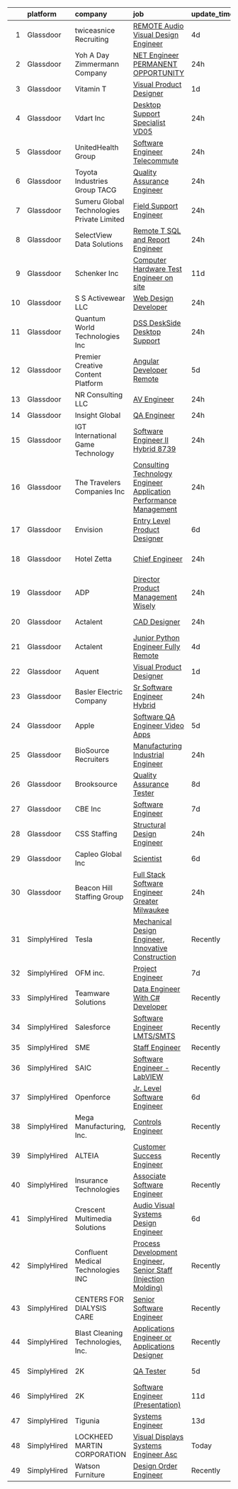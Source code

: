 

|    | platform    | company                                    | job                                                                                                                                                                                                                                                                                                                                                                                                                                                                                                                                                                                                                                                                                                                                                                                                                                                                                                                                                                                                                                                                                                                                                                                                                                                                                                                                                                                                                                                                                                                   | update_time   | location            |
|---:|:------------|:-------------------------------------------|:----------------------------------------------------------------------------------------------------------------------------------------------------------------------------------------------------------------------------------------------------------------------------------------------------------------------------------------------------------------------------------------------------------------------------------------------------------------------------------------------------------------------------------------------------------------------------------------------------------------------------------------------------------------------------------------------------------------------------------------------------------------------------------------------------------------------------------------------------------------------------------------------------------------------------------------------------------------------------------------------------------------------------------------------------------------------------------------------------------------------------------------------------------------------------------------------------------------------------------------------------------------------------------------------------------------------------------------------------------------------------------------------------------------------------------------------------------------------------------------------------------------------|:--------------|:--------------------|
|  1 | Glassdoor   | twiceasnice Recruiting                     | [ REMOTE  Audio Visual Design Engineer](https://www.glassdoor.com/partner/jobListing.htm?pos=120&ao=1110586&s=58&guid=000001811e15004197594e11f023b80c&src=GD_JOB_AD&t=SR&vt=w&ea=1&cs=1_53dc3b55&cb=1654067102217&jobListingId=1007899209938&cpc=82B3195DA92CAF92&jrtk=3-0-1g4f1a03jqt6m801-1g4f1a042pkeh800-9baf2892833d36ba--6NYlbfkN0AIiLXtwtv0BDns9BiY4ItblantFozdL6jLmLxNvS8mvjuxisTwqC5eoInPftE3YAWPTzNveZ-7vb5xryCP4rrkzFDLVbwS8yPw_Kq6B3Jn87wh7icIWp2aIZj6eXoijT_3S7WYCp7s4ZiZOttVFW4y69OR_-sDm09JkMu6Zr3hjF2UVUhWftqCHmm0n1pjp8AjCi4eDbA_TCTZvCdt24aHKVh4nzI0u1ELiasyDNXWLur_HvqUGFD4TGBT5rmv4lJPayvzlKK0E76RfM3RzAqMHlB5q_KB9r3C3hTQPbVoRxaUXqtfflLk7hzpUsDJR2sUuiPszXUsgC6S-2iNM-vxHjWccJNEWTC5b1tQaFZ0skH5pkkTFiq8RxmElNqGsznI5Xo-JK2-jkIaO_sZ4v0cxTHPKotfCgQWVsk-Steg04JWaN0zFB8eS-u5xmXcCI8jOwNuMPGz2jGp8MwvznPj1FAtqpKKNTASBRwljCoWW5mb9M1uSbqeOMsaiuJP-qNQgBCudTCeIyB6hxMHuEpdKoomQBsCq4U%3D)                                                                                                                                                                                                                                                                                                                                                                                                                                                                                                                                                                                                        | 4d            | Orlando, FL         |
|  2 | Glassdoor   | Yoh  A Day   Zimmermann Company            | [ NET Engineer   PERMANENT OPPORTUNITY](https://www.glassdoor.com/partner/jobListing.htm?pos=118&ao=1110586&s=58&guid=000001811e15004197594e11f023b80c&src=GD_JOB_AD&t=SR&vt=w&cs=1_ea6d6c2c&cb=1654067102215&jobListingId=1007906173950&cpc=39721386339D0809&jrtk=3-0-1g4f1a03jqt6m801-1g4f1a042pkeh800-2337a96f5ee3d2ba--6NYlbfkN0Ae6Qmv8rNb3d5rEsMPL_plhvilYeiJERi7JqghURwQ9XIhdLOjSjG7yeOFWS_i4Y89aW0OHWq4PwY6ArTyh3TRBmjjyq3Ni_r1DCz3dP4H9cXr-y-bnhzk0wbOhyYGWO2DW0EmKflUZ3eJMxoyjXqvaBsnR1fdaKFYnQUwwWvmSEmgDal3qbbmngCG4FKrCWCpmkxWD1I9XAj-Pkdyr_Ay1PEEHc1KTosl5XJMDrZDdzKLA3vooqglalzt0kAWWKqagrIA0p390qffgJtECcbNNVhi7hvJEfm-rHFYgRP58ICpcZ9szV5q9fuPzs3O9y4WzicTy1hC5X_NQWv6gauWprZ4QAyBNyWD5qB43M17_dcEV0LxNSQpNmL0PdCTw42ABqB8XAV-0iVVLhmQoZGDL8vpJiOFCk6iVohhLIxQ832WN_1sLFlb1S2WtrP5Hp6Pb0FzbhYdjmHHkc3znfKEXMb1vice0Xj9XJJZlqvWMgOSee5C5wmi)                                                                                                                                                                                                                                                                                                                                                                                                                                                                                                                                                                                                                                                           | 24h           | Salt Lake City, UT  |
|  3 | Glassdoor   | Vitamin T                                  | [Visual Product Designer](https://www.glassdoor.com/partner/jobListing.htm?pos=125&ao=1110586&s=58&guid=000001811e15004197594e11f023b80c&src=GD_JOB_AD&t=SR&vt=w&cs=1_e8d7fc49&cb=1654067102217&jobListingId=1007904302103&cpc=F41FEAB56D215062&jrtk=3-0-1g4f1a03jqt6m801-1g4f1a042pkeh800-27ddbfe7e807b39e--6NYlbfkN0DMrcEu7yrtATojKJA7cEzGQ3FdRGWLh0CZQInL4ECGI6k5tN82kdM0cJmh4vC7GghxkYkDWuJDlra0qiOr03qLMq30RDzfyU3he76-7vaewUXXvQeHVyBHnTtZwb0jTduesbRPBrUxI_wQnSdmN1sJQrjpEAchQuJwOFM5BljqmMKEZ1Vj-anmlHcuYPgM4Pl-Byj2ZHx_xCuawCUKxNWAYcJToiFGjz7JLVEiSblCQAouxQoyllPsZzVqQDlhHMnLaXLbHIS6vfAiBBMpUJagSK-1sVzITUzTCbI2ciwKGEOfGvep49I4TtNVsliUJUjPFe3sNQXCHYrrLxgTXFDrND8lq_jOG7Z5WR8ptKXg7E7b2NvClwsLMZjXAojH9G-dK4lm6jGpBjocoW4OgYXNGk_r4Z3p3FoMnjKbUuJurtUx-OmueZw11QTVVWohbaeiYlNfkeSScQ%3D%3D)                                                                                                                                                                                                                                                                                                                                                                                                                                                                                                                                                                                                                                                                                                             | 1d            | New York, NY        |
|  4 | Glassdoor   | Vdart Inc                                  | [Desktop Support Specialist VD05](https://www.glassdoor.com/partner/jobListing.htm?pos=122&ao=1110586&s=58&guid=000001811e15004197594e11f023b80c&src=GD_JOB_AD&t=SR&vt=w&ea=1&cs=1_a0aa1b91&cb=1654067102217&jobListingId=1007905207913&cpc=D2F1DE17EE1F43B9&jrtk=3-0-1g4f1a03jqt6m801-1g4f1a042pkeh800-4b22ad6453c7cfd1--6NYlbfkN0DDHv4lc-p1Za5agNkgL6Kh6B5EpIqEwIwTMW-EorLRJneq-m0R0Wcd4WktTWr0q9LVT3Y6VYHq9qaZl1WFlNZiKwH30-DlifezW6tspnEqTftLtoWZ_5-RR8u2gWvSr8p9MhQ553RByi3hlVc9kwgs-jlpWrpQrFvKUD4oxbtDOD63zYfftJK4udEV9xO2e08kmt6J3bhVDAvBQ0hvt_cZoNtG-ygfD2tmPX1GNvfTP7z8MyeUxyxWsjlOb1HKPGtJBqjjOmb_f-93W8g1nEToNis0bTnjl60GfL5IvBooTlvNsKOCG4dMd_cHDnq1chaKkUMvB0AXXvhxfmpBqKZe_wTuwomFKT2iBAF8JOQaQ1tjUPWZ-bbffrRetISVycrzkRO5pLEr9ylMCpCcT4rnpQwIQ3K2QSC1osTyuFfCPkcJpXv-x_g5DR3KArA7Gj6LVnJnLr7imU1H2N_JhO-HAC92B1qDo9jVa6p2Fw_h428wmk_5fyMMDhk5fGwPo0k%3D)                                                                                                                                                                                                                                                                                                                                                                                                                                                                                                                                                                                                                                              | 24h           | Nashville, TN       |
|  5 | Glassdoor   | UnitedHealth Group                         | [Software Engineer   Telecommute](https://www.glassdoor.com/partner/jobListing.htm?pos=102&ao=1110586&s=58&guid=000001811e15004197594e11f023b80c&src=GD_JOB_AD&t=SR&vt=w&cs=1_f8cb100c&cb=1654067102212&jobListingId=1007907334218&cpc=42732659D6A4AF75&jrtk=3-0-1g4f1a03jqt6m801-1g4f1a042pkeh800-f50adfddacf7714f--6NYlbfkN0C8O9VKdOj_1Zh75e9_CvYhSsWVxS1Pvi5WUWhsf4w7FIc3O6B0uG3ldAQAeoX1gorguf-brJpBRwC9OF632I1V5mHcWVFiThAtwo4K0Ad3A2q1uCDK_8PxkhwZPBGtXMQ0Z5VEH_5gFIDQhu58K8PP7TdPgmQB4wlF0yXLBiVWJEMLZ8RKpTb-buV0fdlydV_PfD-HjDIFNPfe6GNUiLTChg07MGYrj4bBTy6YE0iHAXeNh3E4gXHGx4HyQFONpHavjzBgrmM9lVzdi5f6RXKosuaLqb6uy-Od-N19qXbA61VsSPt7tK8VOumNceeMRQG07qXb4dCVROt8yQxFQbDFlRBYsHHuvXnnyVneLcwZV-82HjhXVmU7R-98vmxf3p5syMCySS4TdF4yWDuC7I4QY09JUU5mY_swf8t7QzCjzCSqVgbiUFG83wWyXRIpSZs%3D)                                                                                                                                                                                                                                                                                                                                                                                                                                                                                                                                                                                                                                                                                                                   | 24h           | Irvine, CA          |
|  6 | Glassdoor   | Toyota Industries Group   TACG             | [Quality Assurance Engineer](https://www.glassdoor.com/partner/jobListing.htm?pos=109&ao=1110586&s=58&guid=000001811e15004197594e11f023b80c&src=GD_JOB_AD&t=SR&vt=w&ea=1&cs=1_04027065&cb=1654067102214&jobListingId=1007906696793&cpc=C5F9C09AE97B3D2F&jrtk=3-0-1g4f1a03jqt6m801-1g4f1a042pkeh800-b02564658704ce58--6NYlbfkN0CKfSa_iZ5a2Lfsz9sAqdZLAn2dL4HrTR8Tz4oEmlQ4W8Jq6ag4fN_uKGGl01NeHxsyhqWkmcowv6jV03zIs50JAuW0rzk06GlksTNgVgD7BgFNix-KQ7WMLIk8XFsnGrzeXdFCdJRJN84EYOvIuYM3YdeyawhnUd84dLDrONo7zwq7D1OHgsrL-YonQln_wxrUK-5kcvS1HCm-4DtgJ4C4yIlqMKEP_aN6e7fc7y1QEWDK7dC25ERr_6S1zbvETnlLlUfBoPFc9QT-krOFx8qnf_2Bc7lwSOXjWPUe548__gT4DvP59F8YoSUxp0URWy1Md4VZGDAXglAemjcQi8VTY60RLX5FNNptS27B1NMJNEpiRhvwURaeuNytADcJIwXHIh9C_vTu60SuBJv8mImT8BRI2eWwy7ZM0MWwre0cqe01tBqBz8wMEFPRosF6zWK5NC3u3Vlvdvlpr8p1P9NAuBbc5K6f5PN_pn4GezkW9H-sxhqgfgjRLZzbk6phIKuqxIDdrPlNbg%3D%3D)                                                                                                                                                                                                                                                                                                                                                                                                                                                                                                                                                                                                                                     | 24h           | Pendergrass, GA     |
|  7 | Glassdoor   | Sumeru Global Technologies Private Limited | [Field Support Engineer](https://www.glassdoor.com/partner/jobListing.htm?pos=126&ao=1110586&s=58&guid=000001811e15004197594e11f023b80c&src=GD_JOB_AD&t=SR&vt=w&ea=1&cs=1_c35f71c9&cb=1654067102217&jobListingId=1007905405753&cpc=C4A69CCDBB3B9599&jrtk=3-0-1g4f1a03jqt6m801-1g4f1a042pkeh800-33a036bd730b8b73--6NYlbfkN0AmhdkPW55Z5-HNKVFLI99M9GrkOAJIP80F6tGsy2tnFhyJbPfEMNceW-zJpZGbw9o_A5Eg0_OP2ozfxD9Iw2NKughBWxSE3N7xgkio3dsgC0wI-FUOcVJCFDQP4lObOdhaSfpxocLqgQpPYeB7Ur2SaDcQ_VrCPg3RkUEhPgXw9SYPVRi8EyTAgiYvvhD155HdAFFkKtjdjxasMQWlwgoqE7mQQknO8bPvu0ITmHPN8HEr8rjCeUQSXGyBKB4IW4HIF2iSbf5seDDfp6l8oXb1iGJxZvycwOjyvhXbaaYCJC3p4EVt6j_TJEmbXbQApP81ip9LRH-ElsZ_jsKTjb4CFFZh9qIYenGZK6aT2biZ-LPhOaWCvpjRyDb4ybRwKIYRDeDo2IuxdpMtgfFW7tUm03Fbpn8EAfG9_4l9oZcqXDL9cs76UAr0cFrusHLcDi-6IzVpnQ-1gmJqcpUAgeDpNSRmnL05SlcdfPMNh1J4Fk8CW1fHCHUroyzRwGMU-Kc%3D)                                                                                                                                                                                                                                                                                                                                                                                                                                                                                                                                                                                                                                                       | 24h           | Nashville, TN       |
|  8 | Glassdoor   | SelectView Data Solutions                  | [Remote T SQL and Report Engineer](https://www.glassdoor.com/partner/jobListing.htm?pos=104&ao=1110586&s=58&guid=000001811e15004197594e11f023b80c&src=GD_JOB_AD&t=SR&vt=w&cs=1_b20317f0&cb=1654067102213&jobListingId=1007905136277&cpc=E04C949A9101C6A2&jrtk=3-0-1g4f1a03jqt6m801-1g4f1a042pkeh800-cc84f4e9f881868b--6NYlbfkN0A4ZhQou6n3yg5WkHKKc0-R2Cf-i12noRYMOijCD7fHWBqPaCTY4yv0xEeHwL4cb-l05vz9a0DKsEzllx6tCc7oXG1yI1LyWvaMTm_vG1e4zD5ImVHVrM7SyCDICrAaHirIQY0plxercWhwrS5MB-ACarISBkseL0sHJ9o7DImWzbqp1Nap8dqZvKJbwntaPrMt24qjIB_KBcae2QVQV6myWms_IadrK5OCEnvdAm_moKO5LvxWKHTmosNcOvrtw55699eOWxJsbIu6ZTFJdnXnB2awBhUAhnR-cJLGcQBzvYYQNpe8Iq5tsTj4IuECqiEr1xqIsAc_cROUWwDxmIujN3_QlgdWbhoZzVr_jVFhKifLk0eVVcdqWnQkXDAJsIHebrQcaqXkdawfgxx3GdMPf2BnrWZD_lqJii-ZsVFal-JaHJNVuDuuOkPzSO0sla1fGQ1DybYQCPavfxmguM22hMq-hUBwT-mK4WKwnP-0fdxUts1FJOAlBIDLwmuXX20TD5NJXVclCKcCWGZRE-ZK)                                                                                                                                                                                                                                                                                                                                                                                                                                                                                                                                                                                                                                | 24h           | Saint Louis, MO     |
|  9 | Glassdoor   | Schenker  Inc                              | [Computer Hardware Test Engineer  on site ](https://www.glassdoor.com/partner/jobListing.htm?pos=121&ao=1110586&s=58&guid=000001811e15004197594e11f023b80c&src=GD_JOB_AD&t=SR&vt=w&cs=1_38938d92&cb=1654067102216&jobListingId=1007880230473&cpc=8795CF9063CD573D&jrtk=3-0-1g4f1a03jqt6m801-1g4f1a042pkeh800-ff2f4b370c7b5ecb--6NYlbfkN0B6bGuHxMuFRa-TiDql1Qc0l1D5LUwm8p7mZiJHj2vdFgOX1e6k2xpztKXoJiSRBhRfTnP8djMFG0OnQgHUgUuD2pUMsWFnHFgcjMy9SKjGTyc5yMPY7r5w-Tji9P6KR4oepICSV32fNwgKNfx5X-vMtrJfd0x_8N8E1Wr60fcgx_e-JQvsOaKmN2MJX1feE_10oRINH_ryfoE5HhjKMVGCQTPWVg7f6zr4vM98Kl9HvhPFQ_IuZMLVwVPW9fdzquIWOSmsFkGts24EJh9WDJz_YNpzOyi-cRNBk1FVk81l3aQXpKW9puwUJJxQLeJqdk0TshwrPxTRi0kYvw9n9rln_RVlZPannU0mmmYHJ7qz8x1KjOFKonqbWLXBFpt8QyvTeC6JFHbMOxPoiZF6tYPadwHdrj9mc2I8hcATCF75JV7cVBW1TLfel2FObFtjXnPcxqxpWmPl3hb1-GRgrnb9xRS4O-1quVQysX7o_KC4un0ny6WvqrToE9GMra0cUbOh4PEY9Nm745uKxACnp611zzzJIO3gZYeFYAHEAowVcC-eqrW12DtRLeVyqft1n9o%3D)                                                                                                                                                                                                                                                                                                                                                                                                                                                                                                                                                                         | 11d           | Houston, TX         |
| 10 | Glassdoor   | S S Activewear LLC                         | [Web Design Developer](https://www.glassdoor.com/partner/jobListing.htm?pos=101&ao=1110586&s=58&guid=000001811e15004197594e11f023b80c&src=GD_JOB_AD&t=SR&vt=w&cs=1_fb77e130&cb=1654067102212&jobListingId=1007906999047&cpc=F7F1CE4B69CA5CDB&jrtk=3-0-1g4f1a03jqt6m801-1g4f1a042pkeh800-c4e21348ea4d790b--6NYlbfkN0Ajr136nt6A_LHOZ7dazkZBMRVGXfFx1UH3hXSlGZi78qV2vh4IIPaG56QxCFgA56ABoR71PdkW22GR8sjjg7miSCkULhRM7lSm8kBNLThEE2WVi17zxW3KqFsfyBzuG8VPwFpoNgEGae3mg-rAVI0web-l9odNUReQP8ZK_VP3eGWVyH9zOp3lVUh2ircH9I0p-EhkUGkgYrl7ZfWGI-ET4Wp5qKlA2t2RICEfwDiOD0W86Ngq905MD3SZBaIJh36mZMtYpGoH-k75iBehEHmbLNxiJsZGJ0yS1vfj9LIfNOUi4uo3LUwXAsxRdJgbecKfriY_mWn3vR2BONleAI0tYEekySBmMSCdsSGQkoc1faIPXrGGotZxgeFtFJ24CI7N9yTIJyt8WqGYHyKLUPiwvZux0Cn_5K4aMti9UmXeW7sQjMhuqfJKDJkTiDf5unzvgIovoqN1MYDLM0ZZRgTFKDhOoPwiwoztTC5-3u4bwoCVFwCCGEgKEe3co5uqJTOOms3fy5pBfKrt3gSHo_lAZZrrn51pYkZUzsCPDpM3GQ-NjZ81aA5Q-n9Ya-XFGDYka5lHi5ZInPA05HkHDwP87HRAn2VCsE4KpAopcS3uVKgLK9ize3h6lk-GNrmIPcgd7aHrBukeeO7dG4GGE4gwnmc3v-MzNpgXRnSTXy1CFbJZVy08SDqXBc6H-mU50PnbtXF0epBHZXwkVJ2iZSCljf2fZulC6hswIFyMFeXg-N9TJ3HSM_qAIL-BE4gDlxU%3D)                                                                                                                                                                                                                                                                                                                                                                                              | 24h           | Bolingbrook, IL     |
| 11 | Glassdoor   | Quantum World Technologies Inc             | [DSS DeskSide Desktop Support](https://www.glassdoor.com/partner/jobListing.htm?pos=123&ao=1110586&s=58&guid=000001811e15004197594e11f023b80c&src=GD_JOB_AD&t=SR&vt=w&ea=1&cs=1_3332c8e3&cb=1654067102217&jobListingId=1007905595904&cpc=8795CF9063CD573D&jrtk=3-0-1g4f1a03jqt6m801-1g4f1a042pkeh800-780b0873aab8d78e--6NYlbfkN0CuPs7_YxKcrSFeECY3Kp_2zf9SovV6iRK_2DrktFz0qOmh4QpZjnChfB4vvF9-155Z9vv5fb2_qeQ4dTuusYVlb2lO1i03yaynaKy8FR_YoBpr7AbsQtFvZVcBbFRNviPCbcPTvsqO1R41cOH33hvjkpM1zDrsKQLU8nQ8gqXtMgz1Or3b3zsIp9ASak_2jnSFuOInA4uL4A0tU6Xyb2RRp2K9QG9YKGxR4fX6JYLEosQn-t6zeQmd_6ee3trCDBWuSPjX5zlzWV-ePgl8X04S1PApvlfUkiW1XFXjgHUHn1SNOk0RApCg73WnzZHZil6CjY5qGSyY7cm34Qu9hsek6J1cvKBm_voPRQush_e1tstD5VnSva9OBfDqYMa8HfHp0dQgWQvSD8tFk2JB82HoE3DMAetFUPJnSd-6YbHK6WcpEXPsl2jlQ3xyULCuGyJpA8fBThpQJMe_rBNZdzcESCgBALw4sUr85EbWHyJl0XPDadVama1THvBnf9jjFOc%3D)                                                                                                                                                                                                                                                                                                                                                                                                                                                                                                                                                                                                                                                 | 24h           | Princeton, NJ       |
| 12 | Glassdoor   | Premier Creative Content Platform          | [Angular Developer   Remote](https://www.glassdoor.com/partner/jobListing.htm?pos=113&ao=1110586&s=58&guid=000001811e15004197594e11f023b80c&src=GD_JOB_AD&t=SR&vt=w&ea=1&cs=1_fbff7e5e&cb=1654067102215&jobListingId=1007895355544&cpc=A938E184CF850189&jrtk=3-0-1g4f1a03jqt6m801-1g4f1a042pkeh800-7515321599a0f2d9--6NYlbfkN0AFCFO55fpwWo6oa9JKI3JcI2oWVPcccBj9Y6s5O2226Dvh15T1RmiKUF6Bkk2Tk4YzTqbDOnNj8k299vG_vOHCCB5Rm4wOzLmxRlYJGyEssWzjSfF9SymRQRXe5_WMElPi5zDGyitw5xyXJhVcxqMTWu7MzyTHiiwzSGs1sm9ghAJ4sFq3eDKn8L32XuZdSoEKqP2J3RVsdSCXWlU8VSy0hT6zxrD2xLrHXs04QG9vOZkvFdAetC__XY-87l9wkFXamV2OnuWYbDYBvNsBRgIbmnylWqbuHe_CwiIOPMeF9x_7ISeR_7LlBWvq3uE8IV_P1XnAvbZ1HW-cfXinsmewmSKdm8LYznQknUgQyMfHvsl0hriHIPfc0N5eSCK452SG9cDNcBPTJxfRuLGCzvX3eS7tusjSYObPlp-M7nZ0zqS9_oVx5KEiwtwin2ztLiU-xX7H-KJl_E2k8MrogF9Eds31uUT2J-N37rthVkCdVHQXSR4F_IZxj1ToF0tkjiMSKHZZjweOzg%3D%3D)                                                                                                                                                                                                                                                                                                                                                                                                                                                                                                                                                                                                                                     | 5d            | Remote              |
| 13 | Glassdoor   | NR Consulting LLC                          | [AV Engineer](https://www.glassdoor.com/partner/jobListing.htm?pos=112&ao=1110586&s=58&guid=000001811e15004197594e11f023b80c&src=GD_JOB_AD&t=SR&vt=w&ea=1&cs=1_fcae70c6&cb=1654067102214&jobListingId=1007905207304&cpc=235F38378B0CF412&jrtk=3-0-1g4f1a03jqt6m801-1g4f1a042pkeh800-cfd6463eb22a5d3b--6NYlbfkN0DZPd3wCPmNHSR2-e55K8gmh-w7qGBX9QehKNznW3KRORdscFEqIyrWQAoA18V775ZKZ_vY0XVLnO242MgQL_KvRPErb1owSNshWXUvYdLNFQMygZsxncE5EEyS6HaImy3ewqLcZcUBr0wzVnjlUqbQqoFt6ZWWPT1nISQXigtlolZ8wbX9KJK9gCuCdt61E6fpAs8hmdwzMLQF5Fwn-xxeEhLcoXdX4qGFSVuGGC8R5W_pMoo3NQ2Fn_iKgyYrz--EyB57yw9p418SPlWUYVL6ziKBESjGVd033k3gEH8SgNQY3w-DjU5Mg1VcF92SC8OK056dUEjRobju_2_ZMsh2xay51fMoMqAx0sLYsUYxup1GHEpkVZueCSLBhrjZjpKG87TZ5zyz_7TE7Mp5KoTsd1RK6TXvlJVriYXvLyCM8K7WZP6bBZdSVUuym85I0PjT9Jj9a0vO7plGxhNB8lhtTNiC0khHLhZ7A3bzD8rOhQLdlusEpt2RDzugt07xXVTapjooo_TWlh-IlIAioDdB)                                                                                                                                                                                                                                                                                                                                                                                                                                                                                                                                                                                                                                                | 24h           | New York, NY        |
| 14 | Glassdoor   | Insight Global                             | [QA Engineer](https://www.glassdoor.com/partner/jobListing.htm?pos=127&ao=1110586&s=58&guid=000001811e15004197594e11f023b80c&src=GD_JOB_AD&t=SR&vt=w&cs=1_52ed9d55&cb=1654067102217&jobListingId=1007905828749&cpc=FAE5E775D180B2FB&jrtk=3-0-1g4f1a03jqt6m801-1g4f1a042pkeh800-426e5357712cfc55--6NYlbfkN0BKkHZu3wF05EeDimN_p6sYpKCMArvwa95YdH7UpkaBCqc7l59Erwqcl-ZxWPl_M-mSYIqueywU3l5H2PNTW7Y-8oqHJ393C0m8OZb93_KArmFWGaEzMxvpB7Mm9QTjbRyUjozaOLYJO6ujAkl7JcpIIpE__GHMz3uUJ8AkQpsMM9Sjq-yapOq2OXX8PdEHjATvZu4Lfm2JxaLgEMdzb6W8bGjXqbtfm8TYr5N4mx9Ou0_SiKRBpE9rURoGmSf8n-m3MmY7gxaLd1a8mpETMNehOzb0wULsDxLoDz6E_oG1H3XESbw8bMMO-IBsVKKVlX8bcQVtiXANV-fhYdOjUuUN2mHLsLlzqz1toSoZepsIjAyTUiCL518s7YtZIFcuZHPiCirEsiHEjqEg7hy-eWrz6dNMzgSJjZwgvmB3yXKQBBtTVRJdvycI1JwHzS-DsOX3jc39DUDkpH7hv-oozynjbGia1RlcSbpyXgdKZ98SCA%3D%3D)                                                                                                                                                                                                                                                                                                                                                                                                                                                                                                                                                                                                                                                                                         | 24h           | Bellevue, WA        |
| 15 | Glassdoor   | IGT International Game Technology          | [Software Engineer II  Hybrid   8739](https://www.glassdoor.com/partner/jobListing.htm?pos=105&ao=1110586&s=58&guid=000001811e15004197594e11f023b80c&src=GD_JOB_AD&t=SR&vt=w&ea=1&cs=1_d9e321eb&cb=1654067102213&jobListingId=1007905406323&cpc=967BF0C4231BAF98&jrtk=3-0-1g4f1a03jqt6m801-1g4f1a042pkeh800-96acf409666eaac2--6NYlbfkN0C3FGiAGKMufg06vyvXEyGw-21Rz5inohOPof25eO8swgls2QnY8OS45X87oMKYABQnFXGZh1bC0iJ5jvWpaSZK52SQVGNKZhC8FUbhu9o-1MkJS7y7cHfm14GAX5l-8QEP6iZff3hkDoOGASpmLLIDbn1QP0Cmp5eGTPYyGD5rM48kajnvXHZU5FdSvh9W5Z0SNYc7R0-VU2HB_vbh-4yCwp8SCH5PNd4sHquBhmhvf4ue5s6X0dAu6u66-Kr7yXWrdFWMimfse6eh8XiMiNMW91sEokQCmujJ03Ij2SYBziTZlGGECMfb9KyesnTSP9zDbuldDHw2DpMMmDEgeCB8jD0hge9AFou7gLVn-CkEqFcmUuIOxIcLcXxhEcmkaYiBCSBcZnvhCyL_Qf5YI4bjSalMbLXnfpfCFbATmJpMlNnn6fz3SoT2BG1iose1bih0iFH_J-7mQNpbteFaX1-vpWnWO31tmNZ0ch5g3vwqKfAAwDZ4n1UsmxybeqbdN6hx3APN2WmF1g%3D%3D)                                                                                                                                                                                                                                                                                                                                                                                                                                                                                                                                                                                                                            | 24h           | Reno, NV            |
| 16 | Glassdoor   | The Travelers Companies  Inc               | [Consulting Technology Engineer  Application Performance Management ](https://www.glassdoor.com/partner/jobListing.htm?pos=114&ao=1110586&s=58&guid=000001811e15004197594e11f023b80c&src=GD_JOB_AD&t=SR&vt=w&cs=1_25663b16&cb=1654067102214&jobListingId=1007905312113&cpc=1120CD366D53BFD9&jrtk=3-0-1g4f1a03jqt6m801-1g4f1a042pkeh800-4ad4993c60456046--6NYlbfkN0DwhCR4mE7Dx-CLhz4PI5BhfvPze6ywMzhMsBH5psjCE2akgMDjbc7mgQRF-OO2fE6OJTzAxvnE9YSmWTQOfgWUeINTT1qwjuN8C6mH7OvfNHdzxX5wPn3oOHqKoyJklvJNWXpsCPVzsU1MvucSOYYJBuAYvirMpOa0LrizNYrWzEgtkHWecRsPrdaJkITcHm4x4S4Brp3Dyy3w8lFsMpm3D5Mc6pVqVUAevu3nQePDmEEbS5djHmpbqDRKTUb6ooGapvTLkuvt3NqlOz7K57SRq8AOrIep2kA7mjdhr4-0BEHjUmSHUCsfNW-0J_oeAzTJ_aX_o5ZGR_2q_EP8L0WGKe-IR87aXBcYRKdyh7jHYeUffAcbnnr_569FXBQSa7Sf6E7KDqhZMcVE2jar3-MdS0BceMnjHwiruVU1zgGfl4xLv2hK9J51TJc5Wrd0aNJAN3y-Uy--ucu5w13tGiZ41hbTTofTWgtfYxoCkz4MCemml6RgJu5bswjE-ovVVKonUJG5VrIF91n9M9G_0cYm05H8YnzHfN_FIOrKMxe8qg3TJy2RJXwtvhfhbTxdDyw%3D)                                                                                                                                                                                                                                                                                                                                                                                                                                                                                                                                               | 24h           | Hartford, CT        |
| 17 | Glassdoor   | Envision                                   | [Entry Level Product Designer](https://www.glassdoor.com/partner/jobListing.htm?pos=119&ao=1110586&s=58&guid=000001811e15004197594e11f023b80c&src=GD_JOB_AD&t=SR&vt=w&ea=1&cs=1_8c3c3133&cb=1654067102216&jobListingId=1007893229123&cpc=8795CF9063CD573D&jrtk=3-0-1g4f1a03jqt6m801-1g4f1a042pkeh800-c56869bb14745ad4--6NYlbfkN0A13XXEAKoVsy1UjAxA2tJa37vkRdGHJdX4gYp8IY3tTmYzW1bJSme2hYNNXIkltTZQQJw6-meN5gz5t2ngsE8I1_WnsQYxr0Ds22rAkL0SNmUu-DAB8vfpLE82XEWKELeRxsbP1dauWQyS6nYPcJ7BSA0_od1qy-I58ZY2HsPDVwQqdsCDdu7OX6ujFmng5bevf-3sE9xl7tvZpeDblglOF4bF4s7Alhj8HRX5GJX1nOJerFOS6l40PvyVJZX2j0BA3SWDO6q_JbWDVHAKd3fTgQiPxd_JBPJwpmLAgGu6P9UMejHr_gLQyatcN_qHZBxTe95uYafHwdt0F0QBlUhFpnm4C0iyAlbaOrReD2yzM9TyHc4TpWejGAQvy1WyJaOviD4YX4gdSqqRzYUObrT0pC6NiU5uQsmHc8hJ3L_F0GqvKIHgtn8k0lW4NjiVHuO_h3hJhU1JaqqO65B7J0GH9BtYRKMEQXxOtUzNk7AquQQzrU3pRC6jkVuLbVz6O5XKsD8nwr7mE0uWpeCBU6N6pQziODQTQVpHmhj2HwSDQzWiSXBcsqM3YBtwRqzV1lceudx-xL48Xw%3D%3D)                                                                                                                                                                                                                                                                                                                                                                                                                                                                                                                                                                   | 6d            | Remote              |
| 18 | Glassdoor   | Hotel Zetta                                | [Chief Engineer](https://www.glassdoor.com/partner/jobListing.htm?pos=106&ao=1110586&s=58&guid=000001811e15004197594e11f023b80c&src=GD_JOB_AD&t=SR&vt=w&ea=1&cs=1_a15f4d6f&cb=1654067102213&jobListingId=1007905857589&cpc=EB1BD5B9C2162114&jrtk=3-0-1g4f1a03jqt6m801-1g4f1a042pkeh800-a447ba0b23458af2--6NYlbfkN0Cirtj3RJkSkadyaBfK5p2ARQ37vbROPPeyZro7EiYcH1ShxUtseyilElZKiv08U2SI7l-bPdMga_njmN6Fv8jbGtSoqLgCU2frLmRr08NuGSLCoHiR4OUzFQv24vBA5oYKaDm4gxZYZlsr6IF-QY5KazqPlSp1CGy9ASrXwbArYQtz55rjb0yqgddgmzbT83cBVJSWqIyTHFqLPionpIHZpPo-s-4-eRu1qfgAaR95PaDb9aXjM9PKKO2ZFTwZAA1eoDbmGx4x9Jh6ABd_B24FBdGsA_8sN7WB5h5yvWhAa_5EdiPc857B1joCcrej8FbhsnQlpzKY_SbKOKl3QbWizaPcl-qFVtZcoZBj2zCuBJQdyQ3jFFdWXXJEZ7Rujzw22lFwHoaSIBQbIoxktC2fVVvKu4opzHkEBHp_eE-zKnylQNfMholVp99b7riBuhTpkwqgoX1BlbGIi-NGvmPvxYdylBcIiAYSZQA5DesCBu_gEUMD6pd6x5ksSSX-vsl8BA4Fmv5g5A%3D%3D)                                                                                                                                                                                                                                                                                                                                                                                                                                                                                                                                                                                                                                                 | 24h           | San Francisco, CA   |
| 19 | Glassdoor   | ADP                                        | [Director Product Management  Wisely](https://www.glassdoor.com/partner/jobListing.htm?pos=111&ao=1110586&s=58&guid=000001811e15004197594e11f023b80c&src=GD_JOB_AD&t=SR&vt=w&cs=1_549b6f4e&cb=1654067102214&jobListingId=1007907205879&cpc=E7268B2FBC00329E&jrtk=3-0-1g4f1a03jqt6m801-1g4f1a042pkeh800-a65788e8e7815736--6NYlbfkN0AR2uNjmkBsLhUbDGGe1Qsc_-HvGcpoGDKt9Hy0U0DCLSdHC2U1oG7ut_PGe1Csn45DHpYymgeXEHW7g5oFk8rACG6w-qxfA6tvcooJsScfu6Rl8BoYFBu6jx0Mz8qSrLWWdcr-wnq2PkpAEEJ-Whi-cpOUAczm-AQdsN7djazTrESoU1_9bmRNA6HH98aVSTZ-FC1ap8i18ZNgvWJ08DxqlvezJQggsKYWANU8YuFV2_DUzSSPiRDq_U13tMTkkxurhHihIktYC2KV_txbh4INE3sIpxk4DQy9xqWJDjHA1VVGozfqWdR1lpDAebH7hsfebvaB63e9Cr113ZRg19dNHkzK8YLJYsGmdLyiofVBlE9aWUKRMye-BT_MiSP6aQxZYZKmxuCI5VkhAJrNPCDfZ9zsEAuBiizAuMlAt6xZRns7dKuvbOGdNwpQniC9n9XynlneOkQa6rufdQFQudMO2bgfmM4EbwE3D0SawpJsCKi4ufyYS_VXxASSRdRsX38M0TKHXK6QvDpshRxwcmmdBCqk52sS2M4B9DjID6mjBXsqv8iZNRlTv0oohU4N5JKZcZLyx5SW-_Dwe9CvbxmzzetYfU0JUlZj5yz1lkvzwhI6AtPhhFUMkS-MhkQo4aZlHqV9IDdIbPatoltzQ3t7p5lHU1Xb4GBpJiBERuNfkkYdyFOQ-A1qAVwpJgvpaFDIeVbw7V3sI-MoMDJUQXLU5bd_IhmbMDnlrtYRPQ0RVnuoPN92EwvWNHgS0gINyeVjM-RQPANSwhbEkL8lZz2bj64qNnl3-fHazfLLdMtgaum-sTFagAhf9i60fG2OMtJD0ple6So2rbHcg5q2h9dFWnKRiyGPpDp2l-eft7nZM_BIvebaaLJ7oeA0EAjvgeW4BULxzvvVphPlGOuBp-dKb3TPAOt0S7QNL4j446_ZUX0-kf03ugtNIz_CzPfy946esiLwzT9tcgHoeXcRBqu5ZB7cb3TtldQKCxWAO_C1gcXu5IGH3F0L1Lftp8kA5m8hgQ5MjQ7ruuTexKa2w6zXolLI1hs6HcIejzi6cw8qlM5V6fl0_aOdjhArJPaDFb26VwB-pe4BicunMyRb-3lXOc4rOrvMCTRkNY_93yQrIA%3D%3D) | 24h           | Pasadena, CA        |
| 20 | Glassdoor   | Actalent                                   | [CAD Designer](https://www.glassdoor.com/partner/jobListing.htm?pos=130&ao=1110586&s=58&guid=000001811e15004197594e11f023b80c&src=GD_JOB_AD&t=SR&vt=w&ea=1&cs=1_bb84939e&cb=1654067102218&jobListingId=1007906263311&cpc=5EFBB0462F9C6B7A&jrtk=3-0-1g4f1a03jqt6m801-1g4f1a042pkeh800-69488e489eb3b305--6NYlbfkN0ChYVx_I3yfZ_JDY3EFoivtqvi_stwnZ_kRt8Dowt_l_d1ydueao4NE-oUleRJ4yhi6k9HX--o5Ul1xfpirOfoKNTiaryZyk79Sq6FPOvgErGJPtSgBCzOPd8M5LEFkPyJG8I9RIMll334y47hKkFLCxTrdSTVsAvytD42tPISLRf6axgYM-E2ySJDsio8M4H4mPAfTLYpPlGAgsYcmG-FvIjCjmx9DWYHXJNY0M56WJh2ieUG0-6g8svATfj4JGxAUxYu1bCNqm7k1CCt_qk5bGyrDwLj7LJ5cMxX_LZUIsn1RR6aIfR1iodEXqNtkQM_zX0ah8YtoePblTiMmQCfrYWgdNh3Q9nRLM7jUQV1BIDZui87Mq5aF_kE44Ykr8hbAe9i7rwCSz0whl7MXalzCcXH0vOeq7d_tM-f3vMIcD_rlSoaRGbZYT9rbqZQmaxJsZSXIu9eRkZi-cnObUPxY5bVuxkxQJILdvJ9U-PKrms_DKJMxdGg3fU7U933_PC-XQzf_q3eNMDR7jUx6o4E1Pj52Zg2K6noDoUro-O_91k1i70UzqotGGbq2E6-wLnIPAiLtj6pjbBpC72C9MX0S5H4n_bovdwu5j2eFiQx9LMc4mhnmxXXM3HWF-MCulTSrQgu-8nnZgajhccaLk0vUzbxAE70rTQr5rr4_PakWa9MT94UCOTa1iAx18v7a_cRFmLPUJXtXEW-3zTpUo_yEuS4pKMTFzeBmoqhkiixecvVyVTNeX6Qp6nTH1wJcVrfHpuFoIE_1K2WTlQKa8E3-hf8kmz-zzOYe6byfA-YvAq9CofW2-iCkhmO1GhI9dR-C17czGAWeUXt5RERHqcLX5OLiRQZEJ6cNLaUawZF29FbT66CnSCYcrf8WhpCyM6ASqM2007smBoQAG0a8xX9JaSdr6yr7Sm1dPf5z9t2S6ouPywXkKRTBoWeGXDNmBC9_B_olShcdmeBvuno9TZUq)                                                                                                                                                                               | 24h           | Chesterfield, MI    |
| 21 | Glassdoor   | Actalent                                   | [Junior Python Engineer   Fully Remote](https://www.glassdoor.com/partner/jobListing.htm?pos=129&ao=1110586&s=58&guid=000001811e15004197594e11f023b80c&src=GD_JOB_AD&t=SR&vt=w&ea=1&cs=1_1027d397&cb=1654067102217&jobListingId=1007899410499&cpc=451933188B21919D&jrtk=3-0-1g4f1a03jqt6m801-1g4f1a042pkeh800-42737bb0323edcca--6NYlbfkN0ChYVx_I3yfZ_JDY3EFoivtqvi_stwnZ_kRt8Dowt_l_d1ydueao4NE-oUleRJ4yhiUWNHAderUdw71n0JGaw8lU7VWLDAVrdlGBHTjNmiLULv91jOijITvgxlLRDeYAKyyxylfB6hXJH2cwcUcdWWB0WprvUOB-aJFrZYGKnmQR32Frz8DGYo0zenPaIAxWbdWWgEW9W6SCwwm02eNB74B8GNfda8UUvZImUCfqdoXtWEDsgiqWRQKrU_I28N4dptskeCP8ppyUjgFLYG8FKE-M_wB3XF4fORdBKt5jfi0nKTwxYycvJJOjEC2twxTrOTmvJoVCf1hRuGViLvpgQ9yLZLU3IzgiHvvggZ8Z3awQNG7y19SDQ4ZlgLvAE2wrt8MPYIjJNZyc0Yj3e5sRdnUDJHQt_m_rHg6jaAQbyKz0YCfp4wZZI5yFS6w3NdMe_oUrdCtbuPdAoxqkKmA_RHVoShlDXAlAsJDTe5pePnhHqdoEBZgJG6pOOatafhqHQsCBJehPMyu0--sekl-sL5lokp26u65TP8E2SARfoMaiLPxP-ZK8BdNJ8m0F-KRHDNIfrZcDCcoT3qFka-xtzWrVDeIksin0SiWJWaWfoTMxPUa1VH8oMfoj_3gEhcPpVvmWjJ8Npsh1fexWWdOO5Waz3e55jNGhtxZW-tyv68r9s3KO17TW7twpGz-pG9dCcjwKJyXXDAHd30DRqpfZzrjSFaPsQRMTdVYba0TLRMEGLhJxbPIDwiroPgXn3np1_zaw-cZDaRU7gtK51daKqnq3_-k5-LQv5lTTvLOq_Df7q3SIFUj6wMdKg543yB45b0fAeJF0AA7d0E_Tp3Xeyp-mB2qt9mXn7-1s9S2E9_KKumeiJ1hsktezQTMl4q9Cc6Sh1Uyq0YAKQMul_uvI7WF9NKJAiRxv4X7Y60lfxNyhnUF-pNJLyY5mXWxEmetiuaYJnwiS422PhXCKjbRSCOS)                                                                                                                                                      | 4d            | Durham, NC          |
| 22 | Glassdoor   | Aquent                                     | [Visual Product Designer](https://www.glassdoor.com/partner/jobListing.htm?pos=115&ao=1110586&s=58&guid=000001811e15004197594e11f023b80c&src=GD_JOB_AD&t=SR&vt=w&cs=1_8f8957ff&cb=1654067102215&jobListingId=1007904361035&cpc=BCC169F53084E245&jrtk=3-0-1g4f1a03jqt6m801-1g4f1a042pkeh800-341401190a17b02f--6NYlbfkN0DMrcEu7yrtATojKJA7cEzGQ3FdRGWLh0CZQInL4ECGI9gD0Wolx9R2v-Aex0-GK05aw9RU-KCTK7DenLxQITrJcdG2dFVdxA05tBD16dtam_U0znaR7mx0A7IjMDVFuA6DXeIO7I1SyjrRH3zO6hFPmisGK-HOE2vGKSRQ37jX745MiRfP3JrU0mgufbF_BFISVD6vKOc6p2dU82Fbgbk8f-Twprf9ehwrzFzqetijkfuDVoFYk8d7cCKUTw8sbvlMh-YxL-ZyRjFmlol6BTL5Wqs7Lwh7rVGX4NbsYSgxrgUUsPq5hCV1yK3dGumE9ED3Iy9tP9MKGWVl4wFF1Ola8y_3EU5GgSTIW1-9bTWH_Gm4CTTtk9Pwrfk93JHtINDHVbDABXn4u4ytsrhC08Dr2eGBa9hs3a_at3oIDcLw-13t_jal7hzF-TL0Ts6nHagR4UYtujLH8Q%3D%3D)                                                                                                                                                                                                                                                                                                                                                                                                                                                                                                                                                                                                                                                                                                             | 1d            | New York, NY        |
| 23 | Glassdoor   | Basler Electric Company                    | [Sr  Software Engineer   Hybrid](https://www.glassdoor.com/partner/jobListing.htm?pos=108&ao=1110586&s=58&guid=000001811e15004197594e11f023b80c&src=GD_JOB_AD&t=SR&vt=w&ea=1&cs=1_90473260&cb=1654067102214&jobListingId=1007905261019&cpc=0B561D89933DD0A0&jrtk=3-0-1g4f1a03jqt6m801-1g4f1a042pkeh800-f5f3c58229127e5c--6NYlbfkN0DGI_N7SRyWpZ4_QV9JM0bkgeyPaz6Y6CP1TlokwPvO95Thyw3AerGIzRgGzKQBYPzhLpDqJgh47trfB92pmCveFFb621Wo9EE2rbESl3ofuQWtaXOjVjCuPeWGzYX3wfsY1hafPGJI1CNQLUe42UEiFlf9xg7ADCcpAmUxpPxtyqr2UK2J1rIp8hIDgW_I7vg4fDDCt0cWsIUgfh6u7MyWBQPExK9UhNqOoTSNLDyRwvShjAo4qoNJAIYOmMLeamXqru5umwhkzo3tK5rqWAX2_JPxnspN9BZaH0cx0ozh4gBDLnoqDOvjooTqTg0Yig00f3Gsl98YbN2nqbz5FvduGFjQouf6V2DVV3oWbs5Q6wVsKHptCDTzgYuOQ2MJWkL2z8a67BuC924DV26U26tQt2w6J800l5w0TYRPMCPJ0cd88OkpJ9XdebemegZxNxNmWP4p486ZRz9WJcIh2OnK1YjQMrJfhdKsxbafiyG6dP9YAd4BUDQwbH5AdAAKJ-tItJyg-hXzIA%3D%3D)                                                                                                                                                                                                                                                                                                                                                                                                                                                                                                                                                                                                                                 | 24h           | Highland, IL        |
| 24 | Glassdoor   | Apple                                      | [Software QA Engineer   Video Apps](https://www.glassdoor.com/partner/jobListing.htm?pos=124&ao=1110586&s=58&guid=000001811e15004197594e11f023b80c&src=GD_JOB_AD&t=SR&vt=w&cs=1_7d7e3904&cb=1654067102217&jobListingId=1007894255158&cpc=654405A9B1E0A9F5&jrtk=3-0-1g4f1a03jqt6m801-1g4f1a042pkeh800-959f829bf351a3bf--6NYlbfkN0BvKrLyj5gPmtZO9T8euul8TCxuuKNOtzRJOomxnwSEodTz2Bc-sPZl29JElYHfcoT3xdR6HxbsqIdkq3HChIoCMCrQ6NvNe5VEFahjpW9DiuEZKsrhHRyt4TKZNCEGu7DmkfVnL3vMHYckR1szDbVRCj_XGPNCYXbzRbX-sWu_hVqoQ3ZwIu_88QFdjyGhQHio1Yh_vg_YM95ZDI85UeQoQnIxof5Aoa4HVPLmTDEp2SSlMqoiBNw-588szDUliAI1w01by665uckahvY8UIW3ciydd0n8piIWdRD4elT3qpoSA4Yf-u_DyFC2XRReqDZnEtn5OXkSVxuHOQLmTFvNwYmxYIlStHnnNzdRKn9c-vqLs8Ws3KcVzLxzyAwyHhy0qCcg_j49U_P9VgG6-U2APLS9qYr7MMF2KUODAi-nEaNnzfytWnHTkF5U8gImSLzxmFWeWDfpAUUVhRu5ttDbrqgyttQEZRgdxk3TOWVTC4shmAQXIcpmcNNoUYxOIzjZU1iY2bbHTqnrkOWVEb5_qkGzoV19DhZXUtxxU54qBy1DkW6MwkFgq5Od4801e0vJ9frfwiG9NlxV8xssi7tAJwrptHbIWXtb91vhmpLaoat4X9F33JttjPhQKvUzxSpNKedWz4Mm_kJUoxy_67_Ux6jo1Optzu9mqatHMYEaNBr9bmLORIZfIxVZeUTYjzd7coqqIKxGqhtZ53JS2FB3BetWOk30G33R--TGj7EcxHO_DgSKZF7IM5irJ7mPQbSaTeCOppkTQPGtidXFJfRSuYNGKmLvFjCwUWLMk8R9Xs6lyHNjMKFlfxTq7Q_NcTYfrTbXUHaXwUIXTUhYdS8ohjHnEz-PAedNqU03zs8znDrEA6rhbIVBNohmBC_5gocCb55Jik9UMPc06S9E6Hqn3zCyHDz5lQlucMXr6HHpYQ%3D%3D)                                                                                                                                                                                                   | 5d            | Culver City, CA     |
| 25 | Glassdoor   | BioSource Recruiters                       | [Manufacturing Industrial Engineer](https://www.glassdoor.com/partner/jobListing.htm?pos=107&ao=1110586&s=58&guid=000001811e15004197594e11f023b80c&src=GD_JOB_AD&t=SR&vt=w&ea=1&cs=1_4f044c01&cb=1654067102214&jobListingId=1007905874091&cpc=4A43B94DDEA77FFA&jrtk=3-0-1g4f1a03jqt6m801-1g4f1a042pkeh800-94fcf1574a9bc98d--6NYlbfkN0CYmc1-jVOq7RYV41Di3UKEFRXs4g_VfLLAI6P07xenpdEcXuT2l4oYpd6CvS-UcEh0fWMMXa7uBPKe7CbX8-bHtWUFvDbk2Pcm7talokGr0BYkFw7IELpQQg3MuR2UXjzRhLfcCkM7qPzSkMbzTDCTyZADaPV3NeJBJlt6xBf1I4NQH-dgQ9r9YAqDRnti6n-D_1z_370zZ0lSBkfOIQTKY7imTNy-MQejbsdUL7uehu1JrbQEqH0agrU-hS6OrDJpHnxHdWexn77rfl99KtQeIFciX2HLP2v78z_lRT9qk7pEgraP6zDtTm6QFSPDhMqqf-EYgXLYb1Qqc95iMip83m_STgS2C9ZLOvyLz3trqkD0hwgJAi6eShVZuTFKx2y4MReJomTi-IgMuLtCwTJ2EUZZHCRAnsyLpGvaz3WyHO5a1DYab96CK4gaD7tketizbydxXve0DKtDj99ceJk-la9sXZLlDhM_k9PV33HiPCQbrPPC7-h9ogXQ6GSr54nxhHCSTXztADgPsSBwa9JNj-vPlAv3EEcBn_BqfmluGPLwCvKTeG7Uv7HXC2v40hDiYQG00J0jK7iLUEKx0LWIGqeJoL1VJtYFYeWFIe6V5fVxrY16CtDae_prK1rNi1I3hg55j_QMEVYcpooefMQDPGAzZFyU55A%3D)                                                                                                                                                                                                                                                                                                                                                                                                                                                                            | 24h           | Davenport, IA       |
| 26 | Glassdoor   | Brooksource                                | [Quality Assurance Tester](https://www.glassdoor.com/partner/jobListing.htm?pos=128&ao=1110586&s=58&guid=000001811e15004197594e11f023b80c&src=GD_JOB_AD&t=SR&vt=w&ea=1&cs=1_8edac8a8&cb=1654067102217&jobListingId=1007886218812&cpc=A65DF3A704A48F9B&jrtk=3-0-1g4f1a03jqt6m801-1g4f1a042pkeh800-b29c579734d8e5a7--6NYlbfkN0BhNN3PPgKPbTMZB0Y0J5JTZS3FnMM-ugqbblX4_m-srDJielPNCs_lvQXXEB0CV7PMNn-gOxDGm7d-DV9s-Ztn2vmxmlisn_GBYsQNigtvlS33Dcpw1TIWEJ5opz_BtZqyoC0B3kB49dFrQLYo9M3SKUFn-_NMj3khQtyzafEGdhzgdvALxH5nWwwwzv-o-x7lfeANdwdKvJIM3Gi3By5ok3801TpiwsRQClsvUppfwV6XU4nqk5CqSkhnGiaj8mVeo31-efujD7LJBdrR_jvntZDgTHd3m6jCmK5Sx-jHt7pUEtR-U_O0CumkjR_ixj-bAYSYGiwJZ-oC1tFDSpethRcApMusO1twdliv02zx2lvHvsHaEKOUfBKEzIj1Oyu0fMmq6rrMEX27jKAmM7i4c_pdTtt9uRyXW8hEXH7d8X73Hf9k7IWMNsz6e2m0aFgysnBywDoRdwhCrmDUOn7OLdpuJ5BCgPQz5dP6OLl05dtHmRtA_7SbxRrkOBDJG2CyuTPkOaCNDQ%3D%3D)                                                                                                                                                                                                                                                                                                                                                                                                                                                                                                                                                                                                                                       | 8d            | Remote              |
| 27 | Glassdoor   | CBE  Inc                                   | [Software Engineer](https://www.glassdoor.com/partner/jobListing.htm?pos=117&ao=1110586&s=58&guid=000001811e15004197594e11f023b80c&src=GD_JOB_AD&t=SR&vt=w&ea=1&cs=1_bb481029&cb=1654067102216&jobListingId=1007889902973&cpc=149B3D5996025BBA&jrtk=3-0-1g4f1a03jqt6m801-1g4f1a042pkeh800-86f9e79fd101b753--6NYlbfkN0Ddr0tn75lmYO9q674z8A_g27sObDkbx1TBrnOWQpvrOHaMc38BKcPM1hxdNlCcUp4K7K-WuRjJo4E8fNXBXbHJxVEQp_c9dhpyFmK8_VuEpf8TGq0G32D1CaamFb3sx69h53UwEYt9f3W0-WsVTtk0sdWXAeNSLzoPJ6YQhREdnzqPoXhO9Pf-0igbdq0MP-GctCGCPS1r6EsT-vtvFf189NzRfzhyCueXUNrPkbL9vywhRTVSXI3uXyiohO1UoxaRp7W0HhQZnAdCfnAX-aEGVvyDYCuh8PQ4_f9n8m9HTaCh0aK62AMTCcORmYGbdp06gXhXiZBDLPfbpGH_lIYDNLG5_yPgl-FWbFwHmShLOBSmNVJIhP6l-LIKx2cGwSHrpvShJ24TJ3P1WGJtN5KdtVblrNh6Yl0_GI359hddtO09I3pjV5XjMAKqPy919yvv6qhe2g31HXc2c6jql-l60Iw0Cwx2w5IUxEkPBtLqMGpDRT2PKPbt2zZ7m6Hxa2BXjq27Yge0I10qeqid_nFrC5cHi5ROsH8Z71fFl0hyqAEKzwOTQgFXUjfDhOS2RTrA9OOv5kdALw%3D%3D)                                                                                                                                                                                                                                                                                                                                                                                                                                                                                                                                                                              | 7d            | Remote              |
| 28 | Glassdoor   | CSS Staffing                               | [Structural Design Engineer](https://www.glassdoor.com/partner/jobListing.htm?pos=103&ao=1110586&s=58&guid=000001811e15004197594e11f023b80c&src=GD_JOB_AD&t=SR&vt=w&ea=1&cs=1_4215855e&cb=1654067102213&jobListingId=1007906550186&cpc=BE7ED86EB2F099E4&jrtk=3-0-1g4f1a03jqt6m801-1g4f1a042pkeh800-9868eeef75e4f2e9--6NYlbfkN0BCHf9LjVayEmrPCBDJ1kAcg2WxQzu2QFVJYoKFxjSz6xKuoWSjfZUd0705JyWAaRGOmfLhSR4vpGDtlGnmt9prRV5cQJUbecnkI8kUQlPRBdqe2Ad0_fnQnL_VIy_9zIjy4yMr7Njm4giuJJYDXgJdGESNpkJ7TWME6znARr78vWwXb5cM0ITvlWFMEpptR3XhuF39YStX8sqK6_LMcrjYdE4tZQ0HJcr0PR7EQqUtscAyadrNYbvzSKp5OZQfNTylrl_IZyFdyE1m73ceGXRaHpHX2-_D39mfO__htSwAqNZ0gr78VCqQaDDfdH2mTWrC9GFnFDbWMZI_SSY6oYOK6ek2ZU__nZIt74VOPZt_UOcxny19zyUuDKDxKKagVmfnYlLcdNKLjOCogsTCPy-PP2TbcEUlY2eh3gystcLouW7DNz7aDSr2r3jbjSi7oBYtcRl-BiA3ZQIDYYfSF41SoITbVY79pvb3NbvT0swTg6pY6rf9P0MYR6cAkx3eGtlC0DLC1ZwQHWYnuuAXLkyOcPk2ZPtFR-nYSuL3Zp0VYuQ_mixnUik8FMhyC5Ueh-OhCgC7vb8xC2iw3knJ00W-)                                                                                                                                                                                                                                                                                                                                                                                                                                                                                                                                                                 | 24h           | Kingsport, TN       |
| 29 | Glassdoor   | Capleo Global Inc                          | [Scientist](https://www.glassdoor.com/partner/jobListing.htm?pos=116&ao=1110586&s=58&guid=000001811e15004197594e11f023b80c&src=GD_JOB_AD&t=SR&vt=w&ea=1&cs=1_9f5c27c3&cb=1654067102215&jobListingId=1007892886374&cpc=70D6958B2CFB98E6&jrtk=3-0-1g4f1a03jqt6m801-1g4f1a042pkeh800-3065d81ba7af3b06--6NYlbfkN0AM-lYpiST-IRXbKSsC-2pe6qzoibGxKGPmtQwCxeosJom-gkX1x6FvXCUvEm9kt5wPngrStkFI158Kl47XGt9FGOdrk50b7mtRcjvLkhRssHpseTJBTIfJDluncFBCZXzuD6EUFdReaipr4a9VV3P2X-EvXhAa_Ot6P_AlXFlcr5ZepFH6iVGbABG_5bZtFQ6Hg3dRCu_apnaw7GLmW0qy6TF1jfJH_kByIKPffwFJ_oaTI3s7XY6OnvHHdlpHzj3yFb65udJqkPEd6XavaPThVqqlgo4HA0DP9L5a2N-Jz8E1f3LooZL6zkFWHEskNu6BcDYk-wMx8-_yL2466sWff6Gi_YSc0h3EPy2IKDTQ0cvmOeNNYPG5F5YL8ulqTaBKY7X25wzFPi-tonoWHyLpXzd151DanoJjABg1fKSFwD7WXJXoPLvBDeXAeavG_TzsZi1FmGIB9AYdeD8y2_3lYjv20-xtmnPXqbzOIiBolGWv09uQwynI)                                                                                                                                                                                                                                                                                                                                                                                                                                                                                                                                                                                                                                                                                  | 6d            | San Jose, CA        |
| 30 | Glassdoor   | Beacon Hill Staffing Group                 | [Full Stack Software Engineer  Greater Milwaukee ](https://www.glassdoor.com/partner/jobListing.htm?pos=110&ao=1110586&s=58&guid=000001811e15004197594e11f023b80c&src=GD_JOB_AD&t=SR&vt=w&ea=1&cs=1_3b1e0335&cb=1654067102214&jobListingId=1007905294234&cpc=83EE714EB2563156&jrtk=3-0-1g4f1a03jqt6m801-1g4f1a042pkeh800-4cb529a43e16fbef--6NYlbfkN0AEoGMyuqqa4fuJ8ioA0yHILhRJp52EdX7fBgN-aGi6iJlhzFrna4nqRzh6ocVv1s7MkQsWNWG81NgfYmjt4BgOJDlK-J7WFtaC_miDtX9PYZQCjUMnUZzDCxKGsrb8U17ZrulcWgJIXtomEWE6hOWT1xSJ2E0g90pXFPhKjkVlZhQuO72RhpfaJZx7ckgYTS_k-n2Uvadb0p-_Ej4Jfp2dw0C2F5nox0E5YmFPAnyPl-OuvMmroiE3b7zsxwF6dmwMcovsn3sgfFO656DLx4tWS-fotzyLl_Jag1uTwBi8ifceke5XKYGdi-k4wG0QSjLsVC_9lY_zeA2ROn7Mqs9Zz4-QXcCwXi6WAESa_e5clckfUzaVwm8WJpYjIWfO_AQB59J-_0rLGiC2VLKTpv3LjbQYZnGAtlS9EbEvubmYMs2UNrbXz1eb1XsxluuYAeHMXTEJ-8w9FzUvYkPINLOLHB3X91pzuuaHIil-9HuVRHQzrXIDud8GKMd-DIxH36MPjmIkPycdbIhArOo0L_p7Cc1S4v9j8nJFiDG9WKY-0P4S5gP6cd97)                                                                                                                                                                                                                                                                                                                                                                                                                                                                                                                                                                           | 24h           | Milwaukee, WI       |
| 31 | SimplyHired | Tesla                                      | [Mechanical Design Engineer, Innovative Construction](https://www.simplyhired.com/job/BzkpdBba1Qp9ueC72z9V-VPDM4Clwvw2Jt7F9GweNA32Xuwy-y_Aig?q=visual+engineer)                                                                                                                                                                                                                                                                                                                                                                                                                                                                                                                                                                                                                                                                                                                                                                                                                                                                                                                                                                                                                                                                                                                                                                                                                                                                                                                                                       | Recently      | Remote              |
| 32 | SimplyHired | OFM inc.                                   | [Project Engineer](https://www.simplyhired.com/job/rctM7Myzj1F8NzUucNGMJ7woioZaRPx8uV3KjzubMkOFS4qp3vb2kQ?q=visual+engineer)                                                                                                                                                                                                                                                                                                                                                                                                                                                                                                                                                                                                                                                                                                                                                                                                                                                                                                                                                                                                                                                                                                                                                                                                                                                                                                                                                                                          | 7d            | Remote +2 locations |
| 33 | SimplyHired | Teamware Solutions                         | [Data Engineer With C# Developer](https://www.simplyhired.com/job/SwmoTfOCM_T9953S59SukAjzTAqWFJeheICjBxoGsSOuLDgBz7Pfaw?q=visual+engineer)                                                                                                                                                                                                                                                                                                                                                                                                                                                                                                                                                                                                                                                                                                                                                                                                                                                                                                                                                                                                                                                                                                                                                                                                                                                                                                                                                                           | Recently      | Redmond, WA         |
| 34 | SimplyHired | Salesforce                                 | [Software Engineer LMTS/SMTS](https://www.simplyhired.com/job/z-UX9oP6gYyyYChCwFgDhid4BdNxW1-KTaWqPt34tKQiyVdqEmvLsg?q=visual+engineer)                                                                                                                                                                                                                                                                                                                                                                                                                                                                                                                                                                                                                                                                                                                                                                                                                                                                                                                                                                                                                                                                                                                                                                                                                                                                                                                                                                               | Recently      | Remote +1 location  |
| 35 | SimplyHired | SME                                        | [Staff Engineer](https://www.simplyhired.com/job/Muv7jAZzuQyMeWhk8ntNuNcnrQrsBFyXTFtVeWVpG7PE6iGK5rmjlg?q=visual+engineer)                                                                                                                                                                                                                                                                                                                                                                                                                                                                                                                                                                                                                                                                                                                                                                                                                                                                                                                                                                                                                                                                                                                                                                                                                                                                                                                                                                                            | Recently      | Lansing, MI         |
| 36 | SimplyHired | SAIC                                       | [Software Engineer - LabVIEW](https://www.simplyhired.com/job/kaEthVkbPVin4vo4lbpKph5ZiXhNWoRNKE8zxXZfOVjLNuRB3Dsi3w?q=visual+engineer)                                                                                                                                                                                                                                                                                                                                                                                                                                                                                                                                                                                                                                                                                                                                                                                                                                                                                                                                                                                                                                                                                                                                                                                                                                                                                                                                                                               | Recently      | Middletown, RI      |
| 37 | SimplyHired | Openforce                                  | [Jr. Level Software Engineer](https://www.simplyhired.com/job/81ue40I6Sua_SGtQ86g5Gu29s0SZZtw2wGRo1nXeSbZovbO12ChmTg?q=visual+engineer)                                                                                                                                                                                                                                                                                                                                                                                                                                                                                                                                                                                                                                                                                                                                                                                                                                                                                                                                                                                                                                                                                                                                                                                                                                                                                                                                                                               | 6d            | Remote              |
| 38 | SimplyHired | Mega Manufacturing, Inc.                   | [Controls Engineer](https://www.simplyhired.com/job/A-PuLvSL_MSX4LQRH98oIWQQrXj2TQ7eGS_jFvpYgV-Fy8o4GRfiNw?q=visual+engineer)                                                                                                                                                                                                                                                                                                                                                                                                                                                                                                                                                                                                                                                                                                                                                                                                                                                                                                                                                                                                                                                                                                                                                                                                                                                                                                                                                                                         | Recently      | Rockford, IL        |
| 39 | SimplyHired | ALTEIA                                     | [Customer Success Engineer](https://www.simplyhired.com/job/lfkPBf1e1fAaSBJHl8XT2an9kkKfELns63XGfyjcU8aTWXZliaUP4g?q=visual+engineer)                                                                                                                                                                                                                                                                                                                                                                                                                                                                                                                                                                                                                                                                                                                                                                                                                                                                                                                                                                                                                                                                                                                                                                                                                                                                                                                                                                                 | Recently      | Remote              |
| 40 | SimplyHired | Insurance Technologies                     | [Associate Software Engineer](https://www.simplyhired.com/job/4656E3t9CAWEyCyy93SAUJpjYCP1oKITQ9cSxBf8AeDaEA1-JG2hJg?q=visual+engineer)                                                                                                                                                                                                                                                                                                                                                                                                                                                                                                                                                                                                                                                                                                                                                                                                                                                                                                                                                                                                                                                                                                                                                                                                                                                                                                                                                                               | Recently      | Remote              |
| 41 | SimplyHired | Crescent Multimedia Solutions              | [Audio Visual Systems Design Engineer](https://www.simplyhired.com/job/NCeffWK0Lqmj1fm6703nLHzrR11MWVwynLtkaChaH3NbX1CJhbswtg?q=visual+engineer)                                                                                                                                                                                                                                                                                                                                                                                                                                                                                                                                                                                                                                                                                                                                                                                                                                                                                                                                                                                                                                                                                                                                                                                                                                                                                                                                                                      | 6d            | Remote +1 location  |
| 42 | SimplyHired | Confluent Medical Technologies INC         | [Process Development Engineer, Senior Staff (Injection Molding)](https://www.simplyhired.com/job/SnlWqmjfNj3X2WNbUEq7oYKayHS2DxbjUG3xyJECBxl4sHpM6gtKHA?q=visual+engineer)                                                                                                                                                                                                                                                                                                                                                                                                                                                                                                                                                                                                                                                                                                                                                                                                                                                                                                                                                                                                                                                                                                                                                                                                                                                                                                                                            | Recently      | Austin, TX          |
| 43 | SimplyHired | CENTERS FOR DIALYSIS CARE                  | [Senior Software Engineer](https://www.simplyhired.com/job/y0LRikt26gcrdlKbMHj4yXLTPsrWX0hvLWDiJmjMdFW7eRwVAqHuww?q=visual+engineer)                                                                                                                                                                                                                                                                                                                                                                                                                                                                                                                                                                                                                                                                                                                                                                                                                                                                                                                                                                                                                                                                                                                                                                                                                                                                                                                                                                                  | Recently      | Shaker Heights, OH  |
| 44 | SimplyHired | Blast Cleaning Technologies, Inc.          | [Applications Engineer or Applications Designer](https://www.simplyhired.com/job/3PWWs_-_rmBiXAUZFYxVijYzX-hkYV2Pya5qwcNBPTKEHJAfXlWANg?q=visual+engineer)                                                                                                                                                                                                                                                                                                                                                                                                                                                                                                                                                                                                                                                                                                                                                                                                                                                                                                                                                                                                                                                                                                                                                                                                                                                                                                                                                            | Recently      | West Allis, WI      |
| 45 | SimplyHired | 2K                                         | [QA Tester](https://www.simplyhired.com/job/4CKntm8ETZS9SC3V-0Q39Wmbh1k-cTFt5act1mOvbUqMRPBuJIH6jQ?q=visual+engineer)                                                                                                                                                                                                                                                                                                                                                                                                                                                                                                                                                                                                                                                                                                                                                                                                                                                                                                                                                                                                                                                                                                                                                                                                                                                                                                                                                                                                 | 5d            | Moorpark, CA        |
| 46 | SimplyHired | 2K                                         | [Software Engineer (Presentation)](https://www.simplyhired.com/job/Joefz2PCybSzw6dwpo1DWviRA6kqtM6E8IyBRbtKpIlvEUhJfVj0YQ?q=visual+engineer)                                                                                                                                                                                                                                                                                                                                                                                                                                                                                                                                                                                                                                                                                                                                                                                                                                                                                                                                                                                                                                                                                                                                                                                                                                                                                                                                                                          | 11d           | Novato, CA          |
| 47 | SimplyHired | Tigunia                                    | [Systems Engineer](https://www.simplyhired.com/job/57xKHjITmWlj9RJ4778EACGHjVneOgtMNZmfRXpa13c7JAi5mLAsvA?q=visual+engineer)                                                                                                                                                                                                                                                                                                                                                                                                                                                                                                                                                                                                                                                                                                                                                                                                                                                                                                                                                                                                                                                                                                                                                                                                                                                                                                                                                                                          | 13d           | Remote              |
| 48 | SimplyHired | LOCKHEED MARTIN CORPORATION                | [Visual Displays Systems Engineer Asc](https://www.simplyhired.com/job/Swcp34u888mxanygaQTSm3xWt7HvET5cRI9YgrFnT9n032Fs0BjI3w?q=visual+engineer)                                                                                                                                                                                                                                                                                                                                                                                                                                                                                                                                                                                                                                                                                                                                                                                                                                                                                                                                                                                                                                                                                                                                                                                                                                                                                                                                                                      | Today         | Orlando, FL         |
| 49 | SimplyHired | Watson Furniture                           | [Design Order Engineer](https://www.simplyhired.com/job/6TeOoNzKp8agOrTMzB-OGJN60S3tNHfZ-qqX9RxpDmXqMu9Zt1NNQQ?q=visual+engineer)                                                                                                                                                                                                                                                                                                                                                                                                                                                                                                                                                                                                                                                                                                                                                                                                                                                                                                                                                                                                                                                                                                                                                                                                                                                                                                                                                                                     | Recently      | Poulsbo, WA         |